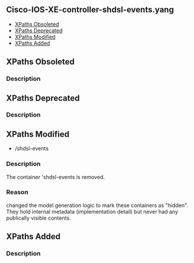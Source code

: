 ## Cisco-IOS-XE-controller-shdsl-events.yang


- [XPaths Obsoleted](#xpaths-obsoleted)
- [XPaths Deprecated](#xpaths-deprecated)
- [XPaths Modified](#xpaths-modified)
- [XPaths Added](#xpaths-added)

## XPaths Obsoleted

### Description

## XPaths Deprecated

### Description

## XPaths Modified

- /shdsl-events

### Description

The container 'shdsl-events is removed.

### Reason

changed the model generation logic to mark these containers as "hidden". They hold internal metadata (implementation detail) but never had any publically visible contents.

## XPaths Added

### Description
